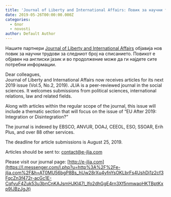 ```yaml
---
title: 'Journal of Liberty and International Affairs: Повик за научни трудови'
date: 2019-05-26T00:00:00.000Z
categories:
  - блог
  - novosti
author: Default Author
---
```


Нашите партнери [Journal of Liberty and International Affairs](http://e-jlia.com/#) објавија нов повик за научни трудови за следниот број на списанието. Повикот е објавен на англиски јазик и во продолжение може да ги најдете сите потребни информации.

Dear colleagues,  
Journal of Liberty and International Affairs now receives articles for its next 2019 issue (Vol.5, No.2, 2019). JLIA is a peer-reviewed journal in the social sciences. It welcomes submissions from political sciences, international relations, law and related fields.

Along with articles within the regular scope of the journal, this issue will include a thematic section that will focus on the issue of “EU After 2019: Integration or Disintegration?”

The journal is indexed by EBSCO, ANVUR, DOAJ, CEEOL, ESO, SSOAR, Erih Plus, and over 88 other services.

The deadline for article submissions is August 25, 2019.

Articles should be sent to: contact@e-jlia.com

Please visit our journal page: [http://e-jlia.com](https://l.messenger.com/l.php?u=http%3A%2F%2Fe-jlia.com%2F&h=AT0MU56bgP8Bs_hUw28rXu4yfnYsOKLbrFs4UshDi1z2cf3FqcZn3f472r-acGc1E-CqfyuF4Zuk53u3bnCnKAJsmHJKl47l_lfo2dhGgE4rn3Xf5nmwaoHKTBptKxp9IJBzJgJt)
